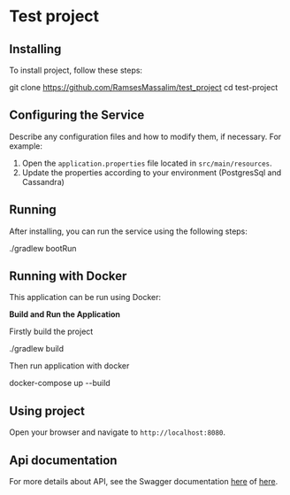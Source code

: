 # Test project

## Installing

To install project, follow these steps:

git clone https://github.com/RamsesMassalim/test_project
cd test-project

## Configuring the Service

Describe any configuration files and how to modify them, if necessary. For example:

1. Open the `application.properties` file located in `src/main/resources`.
2. Update the properties according to your environment (PostgresSql and Cassandra)

## Running

After installing, you can run the service using the following steps:

./gradlew bootRun

## Running with Docker

This application can be run using Docker:

**Build and Run the Application**

Firstly build the project

./gradlew build

Then run application with docker

docker-compose up --build

## Using project

Open your browser and navigate to `http://localhost:8080`.

## Api documentation

For more details about API, see the Swagger documentation [here](./openApi.yaml) of [here](https://app.swaggerhub.com/apis/romi2000/testProject/1.0.0#/).
